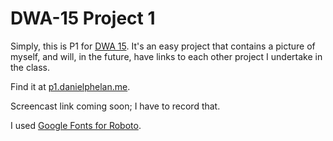 # DWA-15 Project 1

Simply, this is P1 for [DWA 15](http://dwa15.com/Projects/P1). It's an easy project that contains a picture of myself, and will, in the future, have links to each other project I undertake in the class.

Find it at [p1.danielphelan.me](http://p1.danielphelan.me).

Screencast link coming soon; I have to record that.

I used [Google Fonts for Roboto](https://fonts.googleapis.com/css?family=Roboto:700,300italic,300,700italic).
